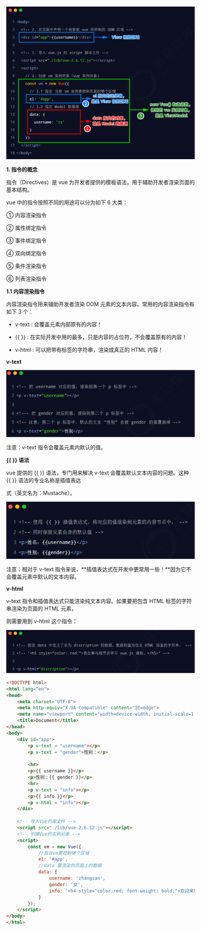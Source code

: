 ![image-20210825103752748](README.assets/image-20210825103752748.png)

**1. 指令的概念**

指令（Directives）是 vue 为开发者提供的模板语法，用于辅助开发者渲染页面的基本结构。

vue 中的指令按照不同的用途可以分为如下 6 大类：

① 内容渲染指令

② 属性绑定指令

③ 事件绑定指令

④ 双向绑定指令

⑤ 条件渲染指令

⑥ 列表渲染指令





**1.1 内容渲染指令**

内容渲染指令用来辅助开发者渲染 DOM 元素的文本内容。常用的内容渲染指令有如下 3 个：

- v-text : 会覆盖元素内部原有的内容！

- {{ }} : 在实际开发中用的最多，只是内容的占位符，不会覆盖原有的内容！

- v-html : 可以把带有标签的字符串，渲染成真正的 HTML 内容！



**v-text**

![image-20210825104501621](README.assets/image-20210825104501621.png)

注意：v-text 指令会覆盖元素内默认的值。



**{{ }} 语法**

vue 提供的 {{ }} 语法，专门用来解决 v-text 会覆盖默认文本内容的问题。这种 {{ }} 语法的专业名称是插值表达

式（英文名为：Mustache）。

![image-20210825105045291](README.assets/image-20210825105045291.png)

注意：相对于 v-text 指令来说，**插值表达式在开发中更常用一些！**因为它不会覆盖元素中默认的文本内容。



**v-html**

v-text 指令和插值表达式只能渲染纯文本内容。如果要把包含 HTML 标签的字符串渲染为页面的 HTML 元素，

则需要用到 v-html 这个指令：

![image-20210825105745503](README.assets/image-20210825105745503.png)



```html
<!DOCTYPE html>
<html lang="en">
<head>
    <meta charset="UTF-8">
    <meta http-equiv="X-UA-Compatible" content="IE=edge">
    <meta name="viewport" content="width=device-width, initial-scale=1.0">
    <title>Document</title>
</head>
<body>
    <div id="app">
        <p v-text = "username"></p>
        <p v-text = "gender">性别：</p>

        <hr>
        <p>{{ username }}</p>
        <p>性别：{{ gender }}</p>
        <hr>
        <p v-text = "info"></p>
        <p>{{ info }}</p>
        <p v-html = "info"></p>
    </div>

    <!-- 导入Vue的库文件 -->
    <script src="./lib/vue-2.6.12.js"></script>
    <!-- 创建Vue的实例对象 -->
    <script>
        const vm = new Vue({
            //告诉vm要控制哪个区域
            el: '#app',
            //data 要渲染的页面上的数据
            data: {
                username: 'zhangsan',
                gender: '女',
                info: '<h4 style="color:red; font-weight: bold;">欢迎来到黑马学习 vue.js</h4>'
            }
        });
    </script>
</body>
</html>
```

